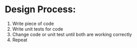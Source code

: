 # Design Process:
1. Write piece of code
2. Write unit tests for code
3. Change code or unit test until both are working correctly
4. Repeat
